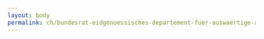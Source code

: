 ```yaml
---
layout: body
permalink: ch/bundesrat-eidgenoessisches-departement-fuer-auswaertige-angelegenheiten-direktion-fuer-voelkerrecht-abteilung-ii-voelkerrecht-staatsvertraege-und-nachbarrecht/
---
```



